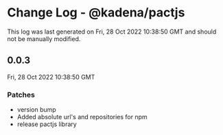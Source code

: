 # Change Log - @kadena/pactjs

This log was last generated on Fri, 28 Oct 2022 10:38:50 GMT and should not be manually modified.

## 0.0.3
Fri, 28 Oct 2022 10:38:50 GMT

### Patches

- version bump
- Added absolute url's and repositories for npm
- release pactjs library 

